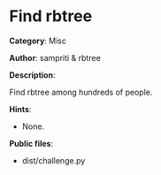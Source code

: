 # Find rbtree

**Category**: Misc

**Author**: sampriti & rbtree

**Description**:

Find rbtree among hundreds of people.

**Hints**:
 * None.

**Public files**:
 * dist/challenge.py 
